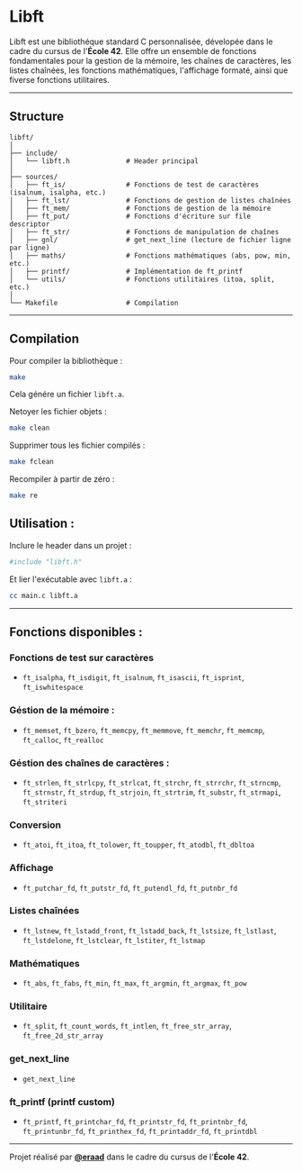 # Libft

Libft est une bibliothéque standard C personnalisée, dévelopée dans le cadre du cursus de l'**École 42**. Elle offre un ensemble de fonctions fondamentales pour la gestion de la mémoire, les chaînes de caractères, les listes chaînées, les fonctions mathématiques, l'affichage formaté, ainsi que fiverse fonctions utilitaires.

---

## Structure

```
libft/
│
├── include/
│   └── libft.h              # Header principal
│
├── sources/
│   ├── ft_is/               # Fonctions de test de caractères (isalnum, isalpha, etc.)
│   ├── ft_lst/              # Fonctions de gestion de listes chaînées
│   ├── ft_mem/              # Fonctions de gestion de la mémoire
│   ├── ft_put/              # Fonctions d'écriture sur file descriptor
│   ├── ft_str/              # Fonctions de manipulation de chaînes
│   ├── gnl/                 # get_next_line (lecture de fichier ligne par ligne)
│   ├── maths/               # Fonctions mathématiques (abs, pow, min, etc.)
│   ├── printf/              # Implémentation de ft_printf
│   └── utils/               # Fonctions utilitaires (itoa, split, etc.)
│
└── Makefile                 # Compilation
```

---

## Compilation

Pour compiler la bibliothèque :

```sh
make
```

Cela génére un fichier `libft.a`.

Netoyer les fichier objets :

```sh
make clean
```

Supprimer tous les fichier compilés :

```sh
make fclean
```

Recompiler à partir de zéro :

```sh
make re
```

## Utilisation :

Inclure le header dans un projet :

```sh
#include "libft.h"
```

Et lier l'exécutable avec `libft.a` :

```sh
cc main.c libft.a
```

---

## Fonctions disponibles :

### Fonctions de test sur caractères
- `ft_isalpha`, `ft_isdigit`, `ft_isalnum`, `ft_isascii`, `ft_isprint`, `ft_iswhitespace`

### Géstion de la mémoire :
- `ft_memset`, `ft_bzero`, `ft_memcpy`, `ft_memmove`, `ft_memchr`, `ft_memcmp`, `ft_calloc`, `ft_realloc`

### Géstion des chaînes de caractères :
- `ft_strlen`, `ft_strlcpy`, `ft_strlcat`, `ft_strchr`, `ft_strrchr`, `ft_strncmp`, `ft_strnstr`, `ft_strdup`, `ft_strjoin`, `ft_strtrim`, `ft_substr`, `ft_strmapi`, `ft_striteri`

### Conversion
- `ft_atoi`, `ft_itoa`, `ft_tolower`, `ft_toupper`, `ft_atodbl`, `ft_dbltoa`

### Affichage
- `ft_putchar_fd`, `ft_putstr_fd`, `ft_putendl_fd`, `ft_putnbr_fd`

### Listes chaînées
- `ft_lstnew`, `ft_lstadd_front`, `ft_lstadd_back`, `ft_lstsize`, `ft_lstlast`, `ft_lstdelone`, `ft_lstclear`, `ft_lstiter`, `ft_lstmap`

### Mathématiques
- `ft_abs`, `ft_fabs`, `ft_min`, `ft_max`, `ft_argmin`, `ft_argmax`, `ft_pow`

### Utilitaire
- `ft_split`, `ft_count_words`, `ft_intlen`, `ft_free_str_array`, `ft_free_2d_str_array`

### get_next_line
- `get_next_line`

### ft_printf (printf custom)
- `ft_printf`, `ft_printchar_fd`, `ft_printstr_fd`, `ft_printnbr_fd`, `ft_printunbr_fd`, `ft_printhex_fd`, `ft_printaddr_fd`, `ft_printdbl`

---

Projet réalisé par **[@eraad](https://profile.intra.42.fr/users/eraad)** dans le cadre du cursus de l'**École 42**.
